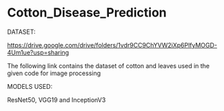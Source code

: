 # Cotton_Disease_Prediction
DATASET: 

https://drive.google.com/drive/folders/1vdr9CC9ChYVW2iXp6PlfyMOGD-4Um1ue?usp=sharing

The following link contains the dataset of cotton and leaves used in the given code for image processing

MODELS USED:

ResNet50, VGG19 and InceptionV3
